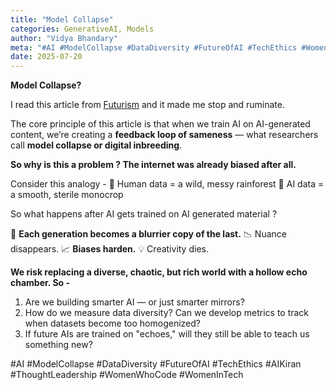 ```yaml
---
title: "Model Collapse"
categories: GenerativeAI, Models
author: "Vidya Bhandary"
meta: "#AI #ModelCollapse #DataDiversity #FutureOfAI #TechEthics #WomenWhoCode #WomenInTech"
date: 2025-07-20
---
```


**Model Collapse?**

I read this article from [Futurism](https://futurism.com/chatgpt-polluted-ruined-ai-development)
and it made me stop and ruminate.

The core principle of this article is that when we train AI on AI-generated content, we’re creating a **feedback loop of sameness** — what researchers call **model collapse or digital inbreeding**.

**So why is this a problem ? The internet was already biased after all.**

Consider this analogy - 
🧠 Human data = a wild, messy rainforest 
🤖 AI data = a smooth, sterile monocrop

So what happens after AI gets trained on AI generated material ?

🔁 **Each generation becomes a blurrier copy of the last.**
📉 Nuance disappears. 
📈 **Biases harden.** 
💡 Creativity dies.

**We risk replacing a diverse, chaotic, but rich world with a hollow echo chamber. So -**

1. Are we building smarter AI — or just smarter mirrors?
2. How do we measure data diversity? Can we develop metrics to track when datasets become too homogenized?
3. If future AIs are trained on "echoes," will they still be able to teach us something new?

#AI #ModelCollapse #DataDiversity #FutureOfAI #TechEthics #AIKiran #ThoughtLeadership #WomenWhoCode #WomenInTech